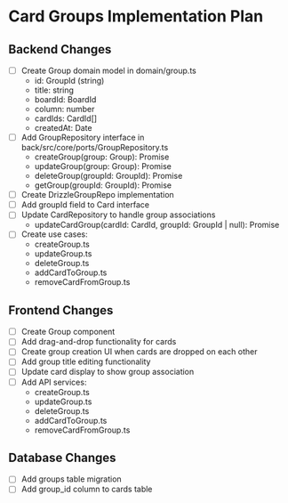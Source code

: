 # Card Groups Implementation Plan

## Backend Changes
- [ ] Create Group domain model in domain/group.ts
  - id: GroupId (string)
  - title: string
  - boardId: BoardId
  - column: number
  - cardIds: CardId[]
  - createdAt: Date
- [ ] Add GroupRepository interface in back/src/core/ports/GroupRepository.ts
  - createGroup(group: Group): Promise<void>
  - updateGroup(group: Group): Promise<void>
  - deleteGroup(groupId: GroupId): Promise<void>
  - getGroup(groupId: GroupId): Promise<Group>
- [ ] Create DrizzleGroupRepo implementation
- [ ] Add groupId field to Card interface
- [ ] Update CardRepository to handle group associations
  - updateCardGroup(cardId: CardId, groupId: GroupId | null): Promise<void>
- [ ] Create use cases:
  - createGroup.ts
  - updateGroup.ts
  - deleteGroup.ts
  - addCardToGroup.ts
  - removeCardFromGroup.ts

## Frontend Changes
- [ ] Create Group component
- [ ] Add drag-and-drop functionality for cards
- [ ] Create group creation UI when cards are dropped on each other
- [ ] Add group title editing functionality
- [ ] Update card display to show group association
- [ ] Add API services:
  - createGroup.ts
  - updateGroup.ts
  - deleteGroup.ts
  - addCardToGroup.ts
  - removeCardFromGroup.ts

## Database Changes
- [ ] Add groups table migration
- [ ] Add group_id column to cards table
